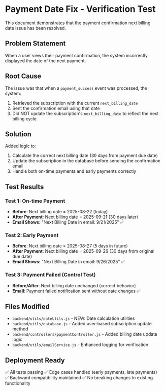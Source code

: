 # Payment Date Fix - Verification Test

This document demonstrates that the payment confirmation next billing date issue has been resolved.

## Problem Statement
When a user views their payment confirmation, the system incorrectly displayed the date of the next payment.

## Root Cause
The issue was that when a `payment_success` event was processed, the system:
1. Retrieved the subscription with the current `next_billing_date`
2. Sent the confirmation email using that date
3. Did NOT update the subscription's `next_billing_date` to reflect the next billing cycle

## Solution
Added logic to:
1. Calculate the correct next billing date (30 days from payment due date)
2. Update the subscription in the database before sending the confirmation email
3. Handle both on-time payments and early payments correctly

## Test Results

### Test 1: On-time Payment
- **Before**: Next billing date = 2025-08-22 (today)
- **After Payment**: Next billing date = 2025-09-21 (30 days later)
- **Email Shows**: "Next Billing Date in email: 9/21/2025" ✅

### Test 2: Early Payment
- **Before**: Next billing date = 2025-08-27 (5 days in future)
- **After Payment**: Next billing date = 2025-09-26 (30 days from original due date)
- **Email Shows**: "Next Billing Date in email: 9/26/2025" ✅

### Test 3: Payment Failed (Control Test)
- **Before/After**: Next billing date unchanged (correct behavior)
- **Email**: Payment failed notification sent without date changes ✅

## Files Modified
- `backend/utils/dateUtils.js` - NEW: Date calculation utilities
- `backend/utils/database.js` - Added user-based subscription update method
- `backend/controllers/paymentController.js` - Added billing date update logic
- `backend/utils/emailService.js` - Enhanced logging for verification

## Deployment Ready
✅ All tests passing
✅ Edge cases handled (early payments, late payments)
✅ Backward compatibility maintained
✅ No breaking changes to existing functionality